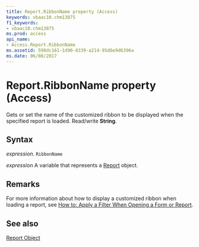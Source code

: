 ```yaml
---
title: Report.RibbonName property (Access)
keywords: vbaac10.chm13875
f1_keywords:
- vbaac10.chm13875
ms.prod: access
api_name:
- Access.Report.RibbonName
ms.assetid: 598dc161-1d90-8339-a214-95d6e9d6396a
ms.date: 06/08/2017
---
```



# Report.RibbonName property (Access)

Gets or set the name of the customized ribbon to be displayed when the specified report is loaded. Read/write  **String**.


## Syntax

_expression_. `RibbonName`

_expression_ A variable that represents a [Report](Access.Report.md) object.


## Remarks

For more information about how to display a customized ribbon when loading a report, see [How to: Apply a Filter When Opening a Form or Report](../access/Concepts/Forms-Design/apply-a-filter-when-opening-a-form-or-report.md).


## See also


[Report Object](Access.Report.md)

